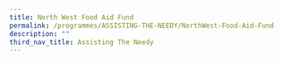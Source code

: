 ```yaml
---
title: North West Food Aid Fund
permalink: /programmes/ASSISTING-THE-NEEDY/NorthWest-Food-Aid-Fund
description: ""
third_nav_title: Assisting The Needy
---
```



